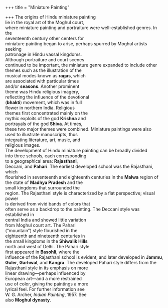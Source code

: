 +++
title = "Miniature Painting"

+++
The origins of Hindu miniature painting  
lie in the royal art of the Moghul court,  
where miniature painting and portraiture were well-established genres. In the  
seventeenth century other centers for  
miniature painting began to arise, perhaps spurred by Moghul artists seeking  
patronage in Hindu vassal kingdoms.  
Although portraiture and court scenes  
continued to be important, the miniature genre expanded to include other  
themes such as the illustration of the  
musical modes known as **ragas**, which  
are associated with particular times  
and/or **seasons**. Another prominent  
theme was Hindu religious imagery,  
reflecting the influence of the devotional  
(**bhakti**) movement, which was in full  
flower in northern India. Religious  
themes first concentrated mainly on the  
mythic exploits of the god **Krishna** and  
portrayals of the god **Shiva**. At times,  
these two major themes were combined. Miniature paintings were also  
used to illustrate manuscripts, thus  
integrating literature, art, music, and  
religious images.  
The development of Hindu miniature painting can be broadly divided  
into three schools, each corresponding  
to a geographical area: **Rajasthani**,  
Deccani, and **Pahari**. The earliest developed school was the Rajasthani, which  
flourished in seventeenth and eighteenth centuries in the **Malwa** region of  
the state of **Madhya Pradesh** and the  
small kingdoms that surrounded the  
region. The Rajasthani style is characterized by a flat perspective; visual power  
is derived from vivid bands of colors that  
often serve as a backdrop to the painting. The Deccani style was established in  
central India and showed little variation  
from Moghul court art. The Pahari  
(“mountain”) style flourished in the  
eighteenth and nineteenth centuries in  
the small kingdoms in the **Shiwalik Hills**  
north and west of Delhi. The Pahari style  
first appeared in **Basohli**, where the  
influence of the Rajasthani school is evident, and later developed in **Jammu**,  
**Guler**, **Garhwal**, and **Kangra**. The developed Pahari style differs from the  
Rajasthani style in its emphasis on more  
linear drawing—perhaps influenced by  
European art—and a more restrained  
use of color, giving the paintings a more  
lyrical feel. For further information see  
W. G. Archer, *Indian Painting*, 1957. See  
also **Moghul dynasty**.